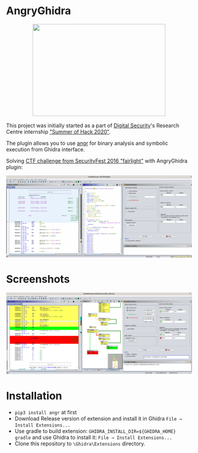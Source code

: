 # AngryGhidra

<p align="center"><img src="./images/angryGhidraIcon.png" width="360" height="250">

This project was initially started as a part of [Digital Security](https://github.com/DSecurity)'s Research Centre internship ["Summer of Hack 2020"](https://dsec.ru/about/summerofhack/).

The plugin allows you to use [angr](https://github.com/angr/angr) for binary analysis and symbolic execution from Ghidra interface.

Solving [CTF challenge from SecurityFest 2016 "fairlight"](https://github.com/angr/angr-doc/blob/master/examples/securityfest_fairlight/fairlight) with AngryGhidra plugin:

![AngryGhidra Plugin](./images/AngryGhidraPlugin.gif)

# Screenshots

![AngryGhidraView](./images/AngryGhidraView.png)

# Installation
  
- `pip3 install angr` at first
- Download Release version of extension and install it in Ghidra `File → Install Extensions...` 
- Use gradle to build extension: `GHIDRA_INSTALL_DIR=${GHIDRA_HOME} gradle` and use Ghidra to install it: `File → Install Extensions...` 
- Clone this repository to `\Ghidra\Extensions` directory.







